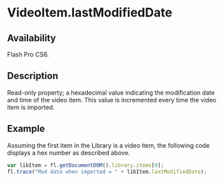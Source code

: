# VideoItem.lastModifiedDate

## Availability

Flash Pro CS6.

## Description

Read-only property; a hexadecimal value indicating the modification date and time of the video item. This value is incremented every time the video item is imported.

## Example

Assuming the first item in the Library is a video item, the following code displays a hex number as described above.

```javascript
var libItem = fl.getDocumentDOM().library.items[0];
fl.trace("Mod date when imported = " + libItem.lastModifiedDate);
```
